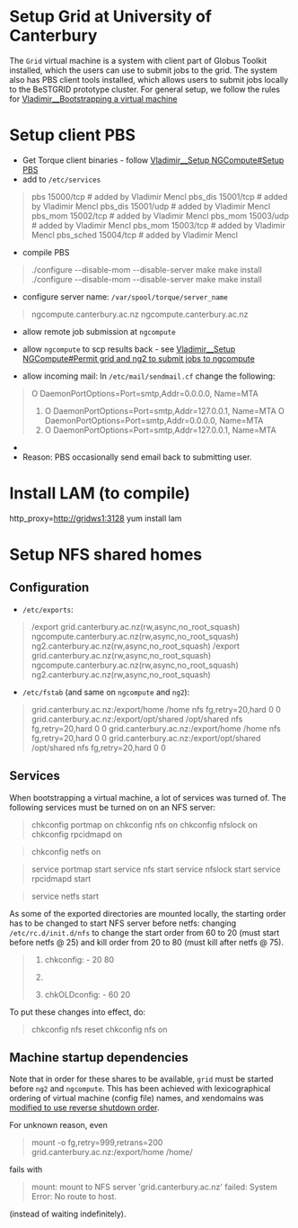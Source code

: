 # Setup Grid at University of Canterbury

The `Grid` virtual machine is a system with client part of Globus Toolkit installed, which the users can use to submit jobs to the grid.  The system also has PBS client tools installed, which allows users to submit jobs locally to the BeSTGRID prototype cluster.  For general setup, we follow the rules for [Vladimir__Bootstrapping a virtual machine](https://reannz.atlassian.net/wiki/pages/createpage.action?spaceKey=BeSTGRID&title=Vladimir__Bootstrapping%20a%20virtual%20machine&linkCreation=true&fromPageId=3818228532)

# Setup client PBS

- Get Torque client binaries - follow [Vladimir__Setup NGCompute#Setup PBS](https://reannz.atlassian.net/wiki/pages/createpage.action?spaceKey=BeSTGRID&title=Vladimir__Setup%20NGCompute&linkCreation=true&fromPageId=3818228532)
- add to `/etc/services`

>   pbs             15000/tcp       # added by Vladimir Mencl
>   pbs_dis         15001/tcp       # added by Vladimir Mencl
>   pbs_dis         15001/udp       # added by Vladimir Mencl
>   pbs_mom         15002/tcp       # added by Vladimir Mencl
>   pbs_mom         15003/udp       # added by Vladimir Mencl
>   pbs_mom         15003/tcp       # added by Vladimir Mencl
>   pbs_sched       15004/tcp       # added by Vladimir Mencl

- compile PBS


>   ./configure --disable-mom --disable-server
>   make
>   make install
>   ./configure --disable-mom --disable-server
>   make
>   make install

- configure server name: `/var/spool/torque/server_name`


>   ngcompute.canterbury.ac.nz
>   ngcompute.canterbury.ac.nz

- allow remote job submission at `ngcompute`

- allow `ngcompute` to scp results back - see [Vladimir__Setup NGCompute#Permit grid and ng2 to submit jobs to ngcompute](https://reannz.atlassian.net/wiki/pages/createpage.action?spaceKey=BeSTGRID&title=Vladimir__Setup%20NGCompute&linkCreation=true&fromPageId=3818228532)

- allow incoming mail: In `/etc/mail/sendmail.cf` change the following:


>  O DaemonPortOptions=Port=smtp,Addr=0.0.0.0, Name=MTA
> 1. O DaemonPortOptions=Port=smtp,Addr=127.0.0.1, Name=MTA
>  O DaemonPortOptions=Port=smtp,Addr=0.0.0.0, Name=MTA
> 1. O DaemonPortOptions=Port=smtp,Addr=127.0.0.1, Name=MTA

- 
- Reason: PBS occasionally send email back to submitting user.

# Install LAM (to compile)

http_proxy=[http://gridws1:3128](http://gridws1:3128) yum install lam

# Setup NFS shared homes

## Configuration

- `/etc/exports`:


>   /export         grid.canterbury.ac.nz(rw,async,no_root_squash) ngcompute.canterbury.ac.nz(rw,async,no_root_squash) ng2.canterbury.ac.nz(rw,async,no_root_squash)
>   /export         grid.canterbury.ac.nz(rw,async,no_root_squash) ngcompute.canterbury.ac.nz(rw,async,no_root_squash) ng2.canterbury.ac.nz(rw,async,no_root_squash)

- `/etc/fstab` (and same on `ngcompute` and `ng2`):


>   grid.canterbury.ac.nz:/export/home      /home   nfs     fg,retry=20,hard 0       0
>   grid.canterbury.ac.nz:/export/opt/shared        /opt/shared     nfs     fg,retry=20,hard        0       0
>   grid.canterbury.ac.nz:/export/home      /home   nfs     fg,retry=20,hard 0       0
>   grid.canterbury.ac.nz:/export/opt/shared        /opt/shared     nfs     fg,retry=20,hard        0       0

## Services

When bootstrapping a virtual machine, a lot of services was turned of.  The following services must be turned on on an NFS server:

>  chkconfig portmap on
>  chkconfig nfs on
>  chkconfig nfslock on
>  chkconfig rpcidmapd on

>  chkconfig netfs on

>  service portmap start
>  service nfs start
>  service nfslock start
>  service rpcidmapd start

>  service netfs start

As some of the exported directories are mounted locally, the starting order has to be changed to start NFS server before netfs: changing `/etc/rc.d/init.d/nfs` to change the start order from 60 to 20 (must start before netfs @ 25) and kill order from 20 to 80 (must kill after netfs @ 75).

> 1. chkconfig: - 20 80
> 	
> 1. 
> 1. chkOLDconfig: - 60 20

To put these changes into effect, do:

>  chkconfig nfs reset
>  chkconfig nfs on

## Machine startup dependencies

Note that in order for these shares to be available, `grid` must be started before `ng2` and `ngcompute`.  This has been achieved with lexicographical ordering of virtual machine (config file) names, and xendomains was [modified to use reverse shutdown order](https://reannz.atlassian.net/wiki/pages/createpage.action?spaceKey=BeSTGRID&title=Vladimir__Setup%20XenHost&linkCreation=true&fromPageId=3818228532).

For unknown reason, even 

>   mount -o fg,retry=999,retrans=200 grid.canterbury.ac.nz:/export/home /home/

fails with

>   mount: mount to NFS server 'grid.canterbury.ac.nz' failed: System Error: No route to host.

(instead of waiting indefinitely).
